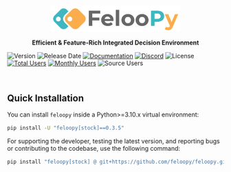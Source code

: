 <div align="center">
  <p>
    <a href="https://feloopy.github.io" target="_blank">
      <picture>
        <source media="(prefers-color-scheme: light)" srcset="https://github.com/feloopy/feloopy/raw/main/repo/assets/feloopy-logo-name-light.png">
        <source media="(prefers-color-scheme: dark)" srcset="https://github.com/feloopy/feloopy/raw/main/repo/assets/feloopy-logo-name-dark.png">
        <img alt="FelooPy's logo." src="https://github.com/feloopy/feloopy/raw/main/repo/assets/feloopy-logo-name-light.png" width="300" height="auto">
      </picture>
    </a>
  </p>
</div>

<p align="center">
  <strong>Efficient & Feature-Rich Integrated Decision Environment</strong>
</p>

![Version](https://img.shields.io/static/v1?label=Version&message=v0.3.5&color=%23fbad4c&labelColor=%233eb7c0&style=flat-square)
![Release Date](https://img.shields.io/github/release-date/feloopy/feloopy?label=release&color=%23fbad4c&labelColor=%233eb7c0&style=flat-square)
[![Documentation](https://img.shields.io/static/v1?label=docs&message=latest&color=%23fbad4c&labelColor=%233eb7c0&style=flat-square)](https://feloopy.readthedocs.io/en/latest/?badge=latest)
[![Discord](https://img.shields.io/discord/1196153377969676399?color=%23fbad4c&label=discord&labelColor=%233eb7c0&style=flat-square)](https://discord.gg/VpZDeG8wbv)
![License](https://img.shields.io/static/v1?label=license&message=MIT&color=%23fbad4c&labelColor=%233eb7c0&style=flat-square)
[![Total Users](https://img.shields.io/static/v1?label=total%20users&message=10k+&color=%23fbad4c&labelColor=%233eb7c0&style=flat-square)](https://pepy.tech/project/feloopy)
[![Monthly Users](https://img.shields.io/static/v1?label=monthly%20users&message=1k+&color=%23fbad4c&labelColor=%233eb7c0&style=flat-square)](https://pypistats.org/packages/feloopy)
![Source Users](https://img.shields.io/static/v1?label=source%20users&message=5k+&color=%23fbad4c&labelColor=%233eb7c0&style=flat-square)




<br>


## Quick Installation

You can install `feloopy` inside a Python>=3.10.x virtual environment:

```bash
pip install -U "feloopy[stock]==0.3.5"
```

For supporting the developer, testing the latest version, and reporting bugs or contributing to the codebase, use the following command:

```bash
pip install "feloopy[stock] @ git+https://github.com/feloopy/feloopy.git"
```